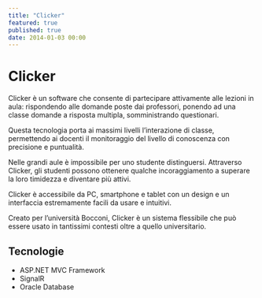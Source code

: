 ```yaml
---
title: "Clicker"
featured: true
published: true
date: 2014-01-03 00:00
---
```

# Clicker

Clicker è un software che consente di partecipare attivamente alle lezioni in aula: rispondendo alle domande poste dai professori, ponendo ad una classe domande a risposta multipla, somministrando questionari.

Questa tecnologia porta ai massimi livelli l’interazione di classe, permettendo ai docenti il monitoraggio del livello di conoscenza con precisione e puntualità.

Nelle grandi aule è impossibile per uno studente distinguersi. Attraverso Clicker, gli studenti possono ottenere qualche incoraggiamento a superare la loro timidezza e diventare più attivi.

Clicker è accessibile da PC, smartphone e tablet con un design e un interfaccia estremamente facili da usare e intuitivi.

Creato per l’università Bocconi, Clicker è un sistema flessibile che può essere usato in tantissimi contesti oltre a quello universitario.

## Tecnologie

- ASP.NET MVC Framework
- SignalR
- Oracle Database
